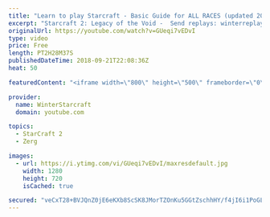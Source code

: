 ```yaml
---
title: "Learn to play Starcraft - Basic Guide for ALL RACES (updated 2017) #2"
excerpt: "Starcraft 2: Legacy of the Void -  Send replays: winterreplays@gmail.com ( -- Watch live at https://www.twitch.tv/wintergaming"
originalUrl: https://youtube.com/watch?v=GUeqi7vEDvI
type: video
price: Free
length: PT2H28M37S
publishedDateTime: 2018-09-21T22:08:36Z
heat: 50

featuredContent: "<iframe width=\"800\" height=\"500\" frameborder=\"0\" src=\"https://www.youtube.com/embed/GUeqi7vEDvI\" allow=\"accelerometer; autoplay; encrypted-media; gyroscope; picture-in-picture\" allowfullscreen></iframe>"

provider:
  name: WinterStarcraft
  domain: youtube.com

topics:
  - StarCraft 2
  - Zerg

images:
  - url: https://i.ytimg.com/vi/GUeqi7vEDvI/maxresdefault.jpg
    width: 1280
    height: 720
    isCached: true

secured: "veCxT28+BVJQnZ0jE6eKXb8ScSK8JMorTZOnKu5GGtZschhHY/f4jI6i1PoGLdGu/Id9pxXT8doRf5THI/eHfLUenstepI0mS9zRCUXm54dxA2bjWKmK7UvBAVsN/NFxYkWeMf4chw3IlKE72N/PhPyZiSqOlcrWiuYh9UHt6s3qC4KKwKUbATEO8FI9BcfNlO4leMFWl8mMv1HjDpm5MpRhAavb1HyrW+BFiRZLgbq45Si9aYLDbEZG7K+zbZ20RV2kdK3KW846d4W6UX28mlTzmhyZ50zUzAQK4uOKH4KxINGDxsNlxJ8wwQ0P7+W0axof0jgmOmLAEURtVHVF72HYPZ0BRi44s/dej5uq/Vqwy/MebhR1sBmhm615H6y9hGJ2KEZl4vy1wg0mEv5WAjcaDhdbvorobgrmwu8R7bk=;O2kCgfmfmnIeIBfoeGVkDA=="
---
```


